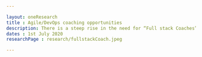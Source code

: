 ```yaml
---

layout: oneResearch
title : Agile/DevOps coaching opportunities
description: There is a steep rise in the need for “Full stack Coaches” i.e. enterprise coaches having both Agile and DevOps expertise. The demand for such “Full stack” coaches is expected to increase replacing the traditional vanila DevOps/Agile coach.
dates : 1st July 2020
researchPage : research/fullstackCoach.jpeg

---
```

